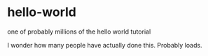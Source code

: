 # hello-world
one of probably millions of the hello world tutorial

I wonder how many people have actually done this. Probably loads.

